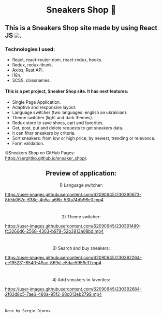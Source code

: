 <h1 align="center">Sneakers Shop 👟</h1>

## This is a Sneakers Shop site made by using React JS <img src="https://img.shields.io/badge/-464f5c?style=flat&logo=React">.

### Technologies I used:
*	React, react-router-dom, react-redux, hooks.
*	Redux, redux-thunk.
*	Axios, Rest API.
*	i18n.
*	SCSS, classnames.

#### This is a pet project, Sneaker Shop site. It has next features: 
* Single Page Application.
* Adaptive and responsive layout.
* Language switcher (two languages: english an ukrainian).
* Theme switcher (light and dark themes).
* Redux store to save shoes, cart and favorites.
* Get, post, put and delete requests to get sneakers data.
* It can filter sneakers by criteria.
* Sort sneakers: from low or high price, by newest, trending or relevance.
* Form validation.

🌐Sneakers Shop on GitHub Pages: https://sergittko.github.io/sneaker_shop/. <br/>
<h2 align="center">
 Preview of application:
</h2>
 
<p align="center">
1) Language switcher: <br/>
</p>

https://user-images.githubusercontent.com/62090645/230390673-8b5b067c-638e-4b5a-a66b-53fa74db96e0.mp4
#

<p align="center">
2) Theme switcher: <br/>
</p>

https://user-images.githubusercontent.com/62090645/230391489-fc3266d6-2568-4303-b979-52b3813a08bd.mp4
#

<p align="center">
3) Search and buy sneakers: <br/>
</p>

https://user-images.githubusercontent.com/62090645/230392264-ce195231-8540-49ac-869d-e5dae5959c17.mp4
#

<p align="center">
4) Add sneakers to favorites: <br/>
</p>

https://user-images.githubusercontent.com/62090645/230392684-2f03d8c5-7ae6-480a-95f2-68c013eb2799.mp4
#

`Done by Sergio Diorov`
